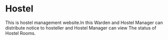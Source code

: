 # Hostel
This is hostel management website.In this Warden and Hostel Manager can distribute notice to hosteller and Hostel Manager can view The status of Hostel Rooms.
